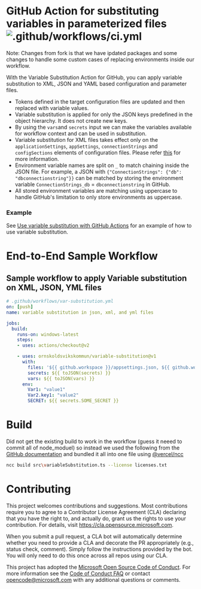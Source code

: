 # GitHub Action for substituting variables in parameterized files ![.github/workflows/ci.yml](https://github.com/ornskoldsvikskommun/variable-substitution/workflows/.github/workflows/ci.yml/badge.svg?branch=master)

Note: Changes from fork is that we have ipdated packages and some changes to handle some custom cases of replacing environments inside our workflow.

With the Variable Substitution Action for GitHub, you can apply variable substitution to XML, JSON and YAML based configuration and parameter files.

-	Tokens defined in the target configuration files are updated and then replaced with variable values.
-	Variable substitution is applied for only the JSON keys predefined in the object hierarchy. It does not create new keys.
- By using the `vars`and `secrets` input we can make the variables available for workflow context and can be used in substitution.
-	Variable substitution for XML files takes effect only on the `applicationSettings`, `appSettings`, `connectionStrings` and `configSections` elements of configuration files. Please refer [this](https://docs.microsoft.com/en-us/azure/devops/pipelines/tasks/transforms-variable-substitution?view=azure-devops&tabs=Classic#xml-variable-substitution) for more information. 
- Environment variable names are split on `_` to match chaining inside the JSON file. For example, a JSON with `{"ConnectionStrings": {"db": "dbconnectionstring"}}` can be matched by storing the environment variable `ConnectionStrings_db` = `dbconnectionstring` in GitHub.
- All stored environment variables are matching using uppercase to handle GitHub's limitation to only store environments as uppercase.

### Example
See [Use variable substitution with GitHub Actions](https://docs.microsoft.com/en-us/azure/developer/github/github-variable-substitution) for an example of how to use variable substitution.

# End-to-End Sample Workflow

## Sample workflow to apply Variable substitution on XML, JSON, YML files

```yaml
# .github/workflows/var-substitution.yml
on: [push]
name: variable substitution in json, xml, and yml files

jobs:
  build:
    runs-on: windows-latest
    steps:
    - uses: actions/checkout@v2

    - uses: ornskoldsvikskommun/variable-substitution@v1
      with:
        files: '${{ github.workspace }}/appsettings.json, ${{ github.workspace }}/appsettings.Development.json'
        secrets: ${{ toJSON(secrets) }}
        vars: ${{ toJSON(vars) }}
      env:
        Var1: "value1"
        Var2.key1: "value2"
        SECRET: ${{ secrets.SOME_SECRET }}

 ```

# Build

Did not get the existing build to work in the workflow (guess it neeed to commit all of node_moduel) so instead we used the following from the [GitHub documentation](https://docs.github.com/en/actions/sharing-automations/creating-actions/creating-a-javascript-action#commit-tag-and-push-your-action) and bundled it all into one file using [@vercel/ncc](https://github.com/vercel/ncc)

```bash 
ncc build src\variableSubstitution.ts --license licenses.txt
```

# Contributing

This project welcomes contributions and suggestions.  Most contributions require you to agree to a
Contributor License Agreement (CLA) declaring that you have the right to, and actually do, grant us
the rights to use your contribution. For details, visit https://cla.opensource.microsoft.com.

When you submit a pull request, a CLA bot will automatically determine whether you need to provide
a CLA and decorate the PR appropriately (e.g., status check, comment). Simply follow the instructions
provided by the bot. You will only need to do this once across all repos using our CLA.

This project has adopted the [Microsoft Open Source Code of Conduct](https://opensource.microsoft.com/codeofconduct/).
For more information see the [Code of Conduct FAQ](https://opensource.microsoft.com/codeofconduct/faq/) or
contact [opencode@microsoft.com](mailto:opencode@microsoft.com) with any additional questions or comments.
